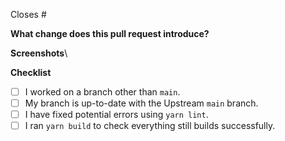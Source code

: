 <!-- Add the number of the issue this pull request is closing here -->

Closes #

<!-- Description of the changes this pull request introduces -->

**What change does this pull request introduce?**

<!-- If applicable, include screenshots of the issue you solved -->

**Screenshots**\

**Checklist**

- [ ] I worked on a branch other than `main`.
- [ ] My branch is up-to-date with the Upstream `main` branch.
- [ ] I have fixed potential errors using `yarn lint`.
- [ ] I ran `yarn build` to check everything still builds successfully.
